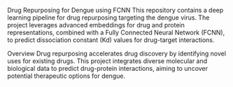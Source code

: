 Drug Repurposing for Dengue using FCNN
This repository contains a deep learning pipeline for drug repurposing targeting the dengue virus. The project leverages advanced embeddings for drug and protein representations, combined with a Fully Connected Neural Network (FCNN), to predict dissociation constant (Kd) values for drug-target interactions.

Overview
Drug repurposing accelerates drug discovery by identifying novel uses for existing drugs. This project integrates diverse molecular and biological data to predict drug-protein interactions, aiming to uncover potential therapeutic options for dengue.
